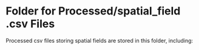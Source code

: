 # Folder for Processed/spatial_field .csv Files
Processed csv files storing spatial fields are stored in this folder, including:
